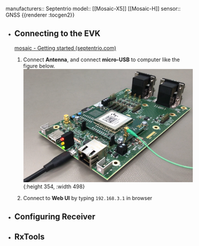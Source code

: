 manufacturers:: Septentrio
model:: [[Mosaic-X5]] [[Mosaic-H]]
sensor:: GNSS
{{renderer :tocgen2}}

- ## Connecting to the EVK
  [mosaic - Getting started (septentrio.com)](https://customersupport.septentrio.com/s/article/mosaic-Getting-started)
  
  1. Connect **Antenna**, and connect **micro-USB** to computer like the figure below.
  ![image.png](../assets/image_1711112531766_0.png){:height 354, :width 498}
  
  2. Connect to **Web UI** by typing `192.168.3.1` in browser
- ## Configuring Receiver
- ## RxTools